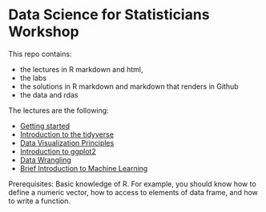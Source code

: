 # Data Science for Statisticians Workshop

This repo contains:

* the lectures in R markdown and html,
* the labs
* the solutions in R markdown and markdown that renders in Github
* the data and rdas

The lectures are the following:

* [Getting started](https://rafalab.github.io/ds4stats/html/00-getting-started.html)
* [Introduction to the tidyverse](https://rafalab.github.io/ds4stats/html/01-intro-to-tidyverse.html)
* [Data Visualization Principles](https://rafalab.github.io/ds4stats/html/02-A-dataviz-principles.html)
* [Introduction to ggplot2](https://rafalab.github.io/ds4stats/html/02-B-ggplot2.html)
* [Data Wrangling](https://rafalab.github.io/ds4stats/html/03-wrangling.html)
* [Brief Introduction to Machine Learning](https://rafalab.github.io/ds4stats/html/04-intro-to-machine-learning.html)

Prerequisites: Basic knowledge of R. For example, you should know how to define a numeric vector, how to access to elements of data frame, and how to write a function.